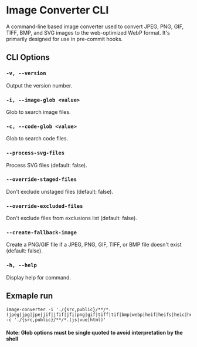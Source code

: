 # Image Converter CLI

A command-line based image converter used to convert JPEG, PNG, GIF, TIFF, BMP, and SVG images to the web-optimized WebP format. It's primarily designed for use in pre-commit hooks.

## CLI Options

### `-v, --version`

Output the version number.

### `-i, --image-glob <value>`

Glob to search image files.

### `-c, --code-glob <value>`

Glob to search code files.

### `--process-svg-files`

Process SVG files (default: false).

### `--override-staged-files`

Don't exclude unstaged files (default: false).

### `--override-excluded-files`

Don't exclude files from exclusions list (default: false).

### `--create-fallback-image`

Create a PNG/GIF file if a JPEG, PNG, GIF, TIFF, or BMP file doesn't exist (default: false).

### `-h, --help`

Display help for command.

## Exmaple run

```
image-converter -i './{src,public}/**/*.(jpeg|jpg|jpe|jif|jfif|jfi|png|gif|tiff|tif|bmp|webp|heif|heifs|heic|heics|avci|avcs|avif|avifs)' -c './{src,public}/**/*.(js|vue|html)'
```

#### Note: Glob options must be single quoted to avoid interpretation by the shell
